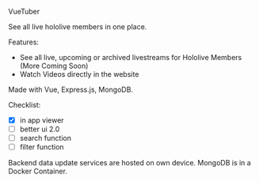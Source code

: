 VueTuber

See all live hololive members in one place.

Features:
- See all live, upcoming or archived livestreams for Hololive Members (More Coming Soon)
- Watch Videos directly in the website

Made with Vue, Express.js, MongoDB.

Checklist:
- [x] in app viewer
- [ ] better ui 2.0
- [ ] search function
- [ ] filter function

Backend data update services are hosted on own device.
MongoDB is in a Docker Container.

